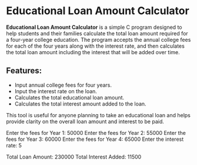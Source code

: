 # Educational Loan Amount Calculator

**Educational Loan Amount Calculator** is a simple C program designed to help students and their families calculate the total loan amount required for a four-year college education. The program accepts the annual college fees for each of the four years along with the interest rate, and then calculates the total loan amount including the interest that will be added over time.

## Features:
- Input annual college fees for four years.
- Input the interest rate on the loan.
- Calculates the total educational loan amount.
- Calculates the total interest amount added to the loan.

This tool is useful for anyone planning to take an educational loan and helps provide clarity on the overall loan amount and interest to be paid.

Enter the fees for Year 1: 50000
Enter the fees for Year 2: 55000
Enter the fees for Year 3: 60000
Enter the fees for Year 4: 65000
Enter the interest rate: 5

Total Loan Amount: 230000
Total Interest Added: 11500

